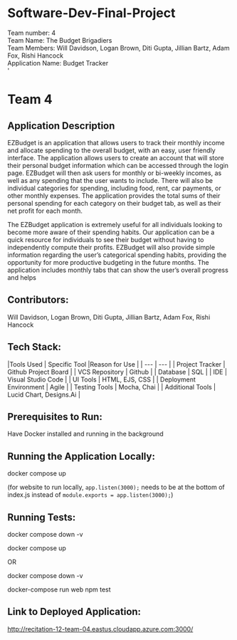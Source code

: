 # Software-Dev-Final-Project
Team number: 4 <br>
Team Name: The Budget Brigadiers <br>
Team Members: Will Davidson, Logan Brown, Diti Gupta, Jillian Bartz, Adam Fox, Rishi Hancock <br>
Application Name: Budget Tracker <br>'

# Team 4  

## Application Description  
EZBudget is an application that allows users to track their monthly income and allocate spending to the overall budget, with an easy, user friendly interface. The application allows users to create an account that will store their personal budget information which can be accessed through the login page. EZBudget will then ask users for monthly or bi-weekly incomes, as well as any spending that the user wants to include. There will also be individual categories for spending, including food, rent, car payments, or other monthly expenses. The application provides the total sums of their personal spending for each category on their budget tab, as well as their net profit for each month.

The EZBudget application is extremely useful for all individuals looking to become more aware of their spending habits. Our application can be a quick resource for individuals to see their budget without having to independently compute their profits. EZBudget will also provide simple information regarding the user’s categorical spending habits, providing the opportunity for more productive budgeting in the future months. The application includes monthly tabs that can show the user’s overall progress and helps

 
## Contributors:   
Will Davidson, Logan Brown, Diti Gupta, Jillian Bartz, Adam Fox, Rishi Hancock

## Tech Stack:  

|Tools Used | Specific Tool |Reason for Use |
| --- | --- |
| Project Tracker | Github Project Board |
| VCS Repository  | Github |
| Database | SQL |
| IDE | Visual Studio Code |
| UI Tools | HTML, EJS, CSS | 
| Deployment Environment | Agile |
| Testing Tools | Mocha, Chai |
| Additional Tools | Lucid Chart, Designs.Ai |

## Prerequisites to Run: 
Have Docker installed and running in the background

## Running the Application Locally:  
docker compose up

(for website to run locally, `app.listen(3000);` needs to be at the bottom of index.js instead of `module.exports = app.listen(3000);`)

## Running Tests: 
docker compose down -v

docker compose up

OR  

docker compose down -v  

docker-compose run web npm test  

## Link to Deployed Application:  
http://recitation-12-team-04.eastus.cloudapp.azure.com:3000/
